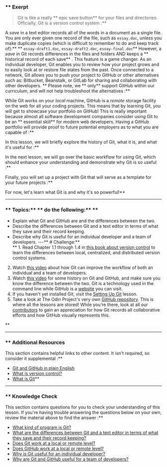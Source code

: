 ### ** Exerpt
>Git is like a really ** epic save button**  for your files and directories. Officially, Git is a version control system :**

<span id="text-editor-and-git"></span>A *save* in a text editor records all of the words in a document as a single file. You are only ever given one record of the file, such as `essay.doc`, unless you make duplicate copies (which is difficult to remember to do and keep track of):** ** 
`essay-draft1.doc`, `essay-draft2.doc`, `essay-final.doc`** However, a *save* in Git records differences in the files and folders AND keeps a ** historical record of each save** . This feature is a game changer. As an individual developer, Git enables you to review how your project grows and to easily look at or restore file states from the past. Once connected to a network, Git allows you to push your project to GitHub or other alternatives such as: Bitbucket, Beanstalk, or GitLab for sharing and collaborating with other developers. ** Please note, we ** only**  support GitHub within our curriculum, and will not help troubleshoot the alternatives :**

<span id="git-local"></span>While Git works on your *local* machine, <span id="github-remote"></span>GitHub is a *remote* storage facility on the web for all your coding projects. This means that by learning Git, you will get to showcase your portfolio on GitHub! This is really important because almost all software development companies consider using Git to be an ** essential skill**  for modern web developers. Having a GitHub portfolio will provide proof to future potential employers as to what you are capable of :**

In this lesson, we will briefly explore the history of Git, what it is, and what it's useful for :**

In the next lesson, we will go over the basic workflow for using Git, which should enhance your understanding and demonstrate why Git is so useful :**

Finally, you will set up a project with Git that will serve as a template for your future projects :**

For now, let's learn what Git is and why it's so powerful!** 

---


### ** Topics:** **   do the following:** ** 
 - Explain what Git and GitHub are and the differences between the two.
 - Describe the differences between Git and a text editor in terms of what they save and their record keeping.
 - Describe why Git is useful for an individual developer and a team of developers.
---** # Challenge:** <div class="lesson-content__panel" markdown="1">**   1. Read Chapter 1.1 through 1.4 in [this book about version control](https://git-scm.com/book/en/v2/Getting-Started-About-Version-Control) to learn the differences between local, centralized, and distributed version control systems.
  2. Watch [this video](https://www.youtube.com/watch?v=8oRjP8yj2Wo) about how Git can improve the workflow of both an individual and a team of developers.
  3. Watch [this video](https://www.youtube.com/watch?v=1h9_cB9mPT8&feature=youtu.be&t=13s) for some history on Git and GitHub, and make sure you know the difference between the two. Git is a technology used in the command line while GitHub is a [website](https://github.com/) you can visit.
  4. If you haven't yet installed Git, visit the [Setting Up Git](https://www.theodinproject.com/courses/foundations/lessons/setting-up-git) lesson.
  5. Take a look at The Odin Project's very own [GitHub repository](https://github.com/TheOdinProject/curriculum). This is where all the lessons are stored! While you're there, look at all our [contributors](https://github.com/TheOdinProject/curriculum/graphs/contributors) to gain an appreciation for how Git records all collaborative efforts and how GitHub visually represents this.
</div>** 

---


### ** Additional Resources
This section contains helpful links to other content. It isn't required, so consider it supplemental :**



* [Git and GitHub in plain English](https://blog.red-badger.com/blog/2016/11/29/gitgithub-in-plain-english)
* [What is version control?](https://www.atlassian.com/git/tutorials/what-is-version-control)
* [What is Git](https://www.atlassian.com/git/tutorials/what-is-git)** 

---


### ** Knowledge Check
This section contains questions for you to check your understanding of this lesson. If you're having trouble answering the questions below on your own, review the material above to find the answer :**



* <a  class="knowledge-check-link" href="#introduction">What kind of program is Git?</a>
* <a class="knowledge-check-link" href="#text-editor-and-git">What are the differences between Git and a text editor in terms of what they save and their record keeping?</a>
* <a class="knowledge-check-link" href="#git-local">Does Git work at a local or remote level?</a>
* <a class="knowledge-check-link" href="#github-remote">Does GitHub work at a local or remote level?</a>
* <a class="knowledge-check-link" href="https://www.youtube.com/watch?v=8oRjP8yj2Wo">Why is Git useful for an individual developer?</a>
* <a class="knowledge-check-link" href="https://www.youtube.com/watch?v=8oRjP8yj2Wo">Why are Git and GitHub useful for a team of developers?</a>
